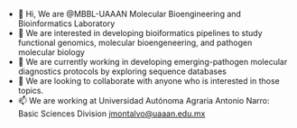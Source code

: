 - 👋 Hi, We are @MBBL-UAAAN Molecular Bioengineering and Bioinformatics Laboratory
- 👀 We are interested in developing bioiformatics pipelines to study functional genomics, molecular bioengeneering, and pathogen molecular biology
- 🌱 We are currently working in developing emerging-pathogen molecular diagnostics protocols by exploring sequence databases
- 💞️ We are looking to collaborate with anyone who is interested in those topics.
- 📫 We are working at Universidad Autónoma Agraria Antonio Narro: Basic Sciences Division jmontalvo@uaaan.edu.mx

<!---
MBBL-UAAAN/MBBL-UAAAN is a ✨ special ✨ repository because its `README.md` (this file) appears on your GitHub profile.
You can click the Preview link to take a look at your changes.
--->
